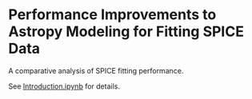 # Performance Improvements to Astropy Modeling for Fitting SPICE Data
A comparative analysis of SPICE fitting performance.

See [Introduction.ipynb](https://github.com/aperiosoftware/SPICE-Model-Fitting-Reports/blob/main/Introduction.ipynb) for details.
